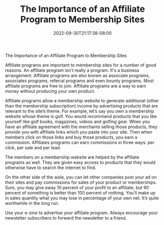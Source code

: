 ﻿---
title: "The Importance of an Affiliate Program to Membership Sites"
date: 2022-09-30T21:17:38-08:00
description: "Membership Sites Tips for Web Success"
featured_image: "/images/Membership Sites.jpg"
tags: ["Membership Sites"]
---

The Importance of an Affiliate Program to Membership Sites

Affiliate programs are important to membership sites for a number of good reasons. An affiliate program isn't really a program. It's a business arrangement.
Affiliate programs are also known as associate programs, associates programs, referral programs and even bounty programs. Most affiliate programs are free to join. Affiliate programs are a way to earn money without producing your own product.  

Affiliate programs allow a membership website to generate additional (other than the membership subscription) income by advertising products that are relevant to the site’s theme. For example, let’s say you own a membership website whose theme is golf. You would recommend products that you like yourself like golf books, magazines, videos and golfing gear. When you have an affiliate agreement with the merchants selling those products, they provide you with affiliate links which you paste into your site. Then when members click on those links and buy those products, you earn a commission. Affiliates programs can earn commissions in three ways: per click, per sale and per lead. 

The members on a membership website are helped by the affiliate programs as well. They are given easy access to products that they would otherwise have to search the internet to find. 

On the other side of the aisle, you can let other companies post your ad on their sites and pay commissions for sales of your product or memberships. Sure, you may give away 10 percent of your profit to an affiliate; but 90 percent of something is better than 100 percent of nothing. You’ll make up in sales quantity what you may lose in percentage of your own net. It’s quite worthwhile in the long run.

Use your e-zine to advertise your affiliate program. Always encourage your newsletter subscribers to forward the newsletter to a friend.


